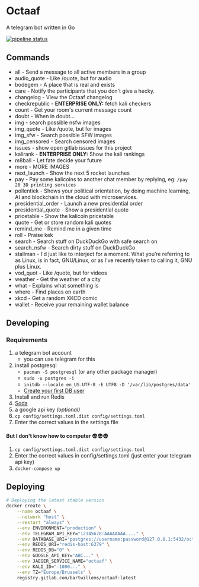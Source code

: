 # Octaaf

A telegram bot written in Go

[![pipeline status](https://gitlab.com/bartwillems/octaaf/badges/master/pipeline.svg)](https://gitlab.com/bartwillems/octaaf/commits/master)

## Commands

- all - Send a message to all active members in a group
- audio_quote - Like /quote, but for audio
- bodegem - A place that is real and exists
- care - Notify the participants that you don't give a hecky.
- changelog - View the Octaaf changelog
- checkrepublic - **ENTERPRISE ONLY:** fetch kali checkers
- count - Get your room's current message count
- doubt - When in doubt...
- img - search possible nsfw images
- img_quote - Like /quote, but for images
- img_sfw - Search possible SFW images
- img_censored - Search censored images
- issues - show open gitlab issues for this project
- kalirank - **ENTERPRISE ONLY:** Show the kali rankings
- m8ball - Let fate decide your future
- more - MORE IMAGES
- next_launch - Show the next 5 rocket launches
- pay - Pay some kalicoins to another chat member by replying, eg: `/pay 20 3D printing services`
- pollentiek - Shows your political orientation, by doing machine learning, AI and blockchain in the cloud with microservices.
- presidential_order - Launch a new presidential order
- presidential_quote - Show a presidential quote
- pricetable - Show the kalicoin pricetable
- quote - Get or store random kali quotes
- remind_me - Remind me in a given time
- roll - Praise kek
- search - Search stuff on DuckDuckGo with safe search on
- search_nsfw - Search dirty stuff on DuckDuckGo
- stallman - I'd just like to interject for a moment. What you’re referring to as Linux, is in fact, GNU/Linux, or as I’ve recently taken to calling it, GNU plus Linux.
- vod_quot - Like /quote, but for videos
- weather - Get the weather of a city
- what - Explains what something is
- where - Find places on earth
- xkcd - Get a random XKCD comic
- wallet - Receive your remaining wallet balance

## Developing

### Requirements

1. a telegram bot account
   - you can use telegram for this
1. install postgresql
   - `pacman -S postgresql` (or any other package manager)
   - `sudo -u postgres -i`
   - `initdb --locale en_US.UTF-8 -E UTF8 -D '/var/lib/postgres/data'`
   - [Create your first DB user](https://wiki.archlinux.org/index.php/PostgreSQL#Create_your_first_database.2Fuser)
1. Install and run Redis
1. [Soda](https://gobuffalo.io/en/docs/db/toolbox)
1. a google api key _(optional)_
1. `cp config/settings.toml.dist config/settings.toml`
1. Enter the correct values in the settings file

#### But I don't know how to computer 😨😨😨

1. `cp config/settings.toml.dist config/settings.toml`
1. Enter the correct values in config/settings.toml (just enter your telegram api key)
1. `docker-compose up`

## Deploying

```bash
# Deploying the latest stable version
docker create \
    --name octaaf \
    --network "host" \
    --restart "always" \
    --env ENVIRONMENT="production" \
    --env TELEGRAM_API_KEY="12345678:AAAAAAAA...." \
    --env DATABASE_URI="postgres://username:password@127.0.0.1:5432/octaaf_development?sslmode=disable" \
    --env REDIS_URI="redis-host:6379" \
    --env REDIS_DB="0" \
    --env GOOGLE_API_KEY="ABC..." \
    --env JAEGER_SERVICE_NAME="octaaf" \
    --env KALI_ID="-1000..." \
    --env TZ="Europe/Brussels" \
    registry.gitlab.com/bartwillems/octaaf:latest
```
